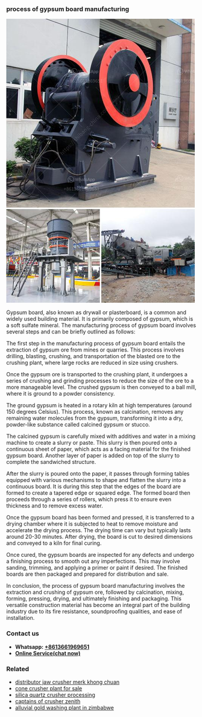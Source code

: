 <h3>process of gypsum board manufacturing</h3><img src='1708587198.jpg' alt=''><p>Gypsum board, also known as drywall or plasterboard, is a common and widely used building material. It is primarily composed of gypsum, which is a soft sulfate mineral. The manufacturing process of gypsum board involves several steps and can be briefly outlined as follows:</p><p>The first step in the manufacturing process of gypsum board entails the extraction of gypsum ore from mines or quarries. This process involves drilling, blasting, crushing, and transportation of the blasted ore to the crushing plant, where large rocks are reduced in size using crushers.</p><p>Once the gypsum ore is transported to the crushing plant, it undergoes a series of crushing and grinding processes to reduce the size of the ore to a more manageable level. The crushed gypsum is then conveyed to a ball mill, where it is ground to a powder consistency.</p><p>The ground gypsum is heated in a rotary kiln at high temperatures (around 150 degrees Celsius). This process, known as calcination, removes any remaining water molecules from the gypsum, transforming it into a dry, powder-like substance called calcined gypsum or stucco.</p><p>The calcined gypsum is carefully mixed with additives and water in a mixing machine to create a slurry or paste. This slurry is then poured onto a continuous sheet of paper, which acts as a facing material for the finished gypsum board. Another layer of paper is added on top of the slurry to complete the sandwiched structure.</p><p>After the slurry is poured onto the paper, it passes through forming tables equipped with various mechanisms to shape and flatten the slurry into a continuous board. It is during this step that the edges of the board are formed to create a tapered edge or squared edge. The formed board then proceeds through a series of rollers, which press it to ensure even thickness and to remove excess water.</p><p>Once the gypsum board has been formed and pressed, it is transferred to a drying chamber where it is subjected to heat to remove moisture and accelerate the drying process. The drying time can vary but typically lasts around 20-30 minutes. After drying, the board is cut to desired dimensions and conveyed to a kiln for final curing.</p><p>Once cured, the gypsum boards are inspected for any defects and undergo a finishing process to smooth out any imperfections. This may involve sanding, trimming, and applying a primer or paint if desired. The finished boards are then packaged and prepared for distribution and sale.</p><p>In conclusion, the process of gypsum board manufacturing involves the extraction and crushing of gypsum ore, followed by calcination, mixing, forming, pressing, drying, and ultimately finishing and packaging. This versatile construction material has become an integral part of the building industry due to its fire resistance, soundproofing qualities, and ease of installation.</p><h3>Contact us</h3><ul><li><strong>Whatsapp:&nbsp;<a href="https://wa.me/8613661969651">+8613661969651</a></strong></li><li><a href="https://swt.shibang-china.com/?git&amp;zhl&amp;process of gypsum board manufacturing"><strong>Online Service(chat now)</strong></a></li></ul><h3>Related</h3><ul><li><a href='distributor jaw crusher merk khong chuan.md'>distributor jaw crusher merk khong chuan</a></li><li><a href='cone crusher plant for sale.md'>cone crusher plant for sale</a></li><li><a href='silica quartz crusher processing.md'>silica quartz crusher processing</a></li><li><a href='captains of crusher zenith.md'>captains of crusher zenith</a></li><li><a href='alluvial gold washing plant in zimbabwe.md'>alluvial gold washing plant in zimbabwe</a></li></ul>